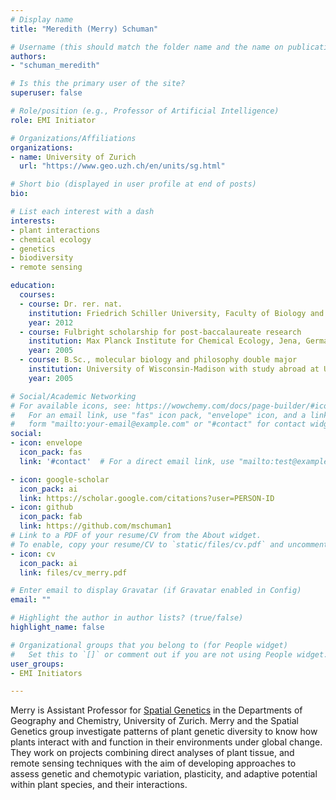 ```yaml
---
# Display name
title: "Meredith (Merry) Schuman"

# Username (this should match the folder name and the name on publications)
authors:
- "schuman_meredith"

# Is this the primary user of the site?
superuser: false

# Role/position (e.g., Professor of Artificial Intelligence)
role: EMI Initiator

# Organizations/Affiliations
organizations:
- name: University of Zurich
  url: "https://www.geo.uzh.ch/en/units/sg.html"

# Short bio (displayed in user profile at end of posts)
bio: 

# List each interest with a dash
interests:
- plant interactions
- chemical ecology
- genetics
- biodiversity
- remote sensing

education:
  courses:
  - course: Dr. rer. nat.
    institution: Friedrich Schiller University, Faculty of Biology and Pharmacy, research at Max Planck Institute for Chemical Ecology, Jena, Germany
    year: 2012
  - course: Fulbright scholarship for post-baccalaureate research
    institution: Max Planck Institute for Chemical Ecology, Jena, Germany
    year: 2005
  - course: B.Sc., molecular biology and philosophy double major 
    institution: University of Wisconsin-Madison with study abroad at University of Warwick, UK
    year: 2005

# Social/Academic Networking
# For available icons, see: https://wowchemy.com/docs/page-builder/#icons
#   For an email link, use "fas" icon pack, "envelope" icon, and a link in the
#   form "mailto:your-email@example.com" or "#contact" for contact widget.
social:
- icon: envelope
  icon_pack: fas
  link: '#contact'  # For a direct email link, use "mailto:test@example.org".

- icon: google-scholar
  icon_pack: ai
  link: https://scholar.google.com/citations?user=PERSON-ID
- icon: github
  icon_pack: fab
  link: https://github.com/mschuman1
# Link to a PDF of your resume/CV from the About widget.
# To enable, copy your resume/CV to `static/files/cv.pdf` and uncomment the lines below.
- icon: cv
  icon_pack: ai
  link: files/cv_merry.pdf

# Enter email to display Gravatar (if Gravatar enabled in Config)
email: ""

# Highlight the author in author lists? (true/false)
highlight_name: false

# Organizational groups that you belong to (for People widget)
#   Set this to `[]` or comment out if you are not using People widget.
user_groups:
- EMI Initiators

---
```

Merry is Assistant Professor for [Spatial Genetics](https://www.geo.uzh.ch/en/units/sg.html) in the Departments of Geography and Chemistry, University of Zurich. Merry and the Spatial Genetics group investigate patterns of plant genetic diversity to know how plants interact with and function in their environments under global change. They work on projects combining direct analyses of plant tissue, and remote sensing techniques with the aim of developing approaches to assess genetic and chemotypic variation, plasticity, and adaptive potential within plant species, and their interactions.